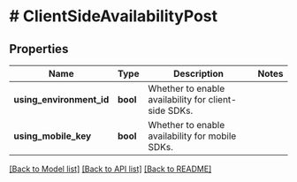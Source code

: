 # # ClientSideAvailabilityPost

## Properties

Name | Type | Description | Notes
------------ | ------------- | ------------- | -------------
**using_environment_id** | **bool** | Whether to enable availability for client-side SDKs. |
**using_mobile_key** | **bool** | Whether to enable availability for mobile SDKs. |

[[Back to Model list]](../../README.md#models) [[Back to API list]](../../README.md#endpoints) [[Back to README]](../../README.md)
